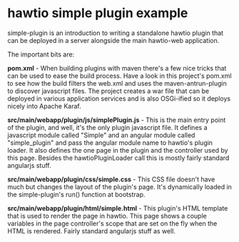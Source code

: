 # hawtio simple plugin example

simple-plugin is an introduction to writing a standalone hawtio plugin that can be deployed in a server alongside the main hawtio-web application.

The important bits are:

**pom.xml** - When building plugins with maven there's a few nice tricks that can be used to ease the build process.  Have a look in this project's pom.xml to see how the build filters the web.xml and uses the maven-antrun-plugin to discover javascript files.  The project creates a war file that can be deployed in various application services and is also OSGi-ified so it deploys nicely into Apache Karaf.

**src/main/webapp/plugin/js/simplePlugin.js** - This is the main entry point of the plugin, and well, it's the only plugin javascript file.  It defines a javascript module called "Simple" and an angular module called "simple_plugin" and pass the angular module name to hawtio's plugin loader.  It also defines the one page in the plugin and the controller used by this page.  Besides the hawtioPluginLoader call this is mostly fairly standard angularjs stuff.

**src/main/webapp/plugin/css/simple.css** - This CSS file doesn't have much but changes the layout of the plugin's page.  It's dynamically loaded in the simple-plugin's run() function at bootstrap.

**src/main/webapp/plugin/html/simple.html** - This plugin's HTML template that is used to render the page in hawtio.  This page shows a couple variables in the page controller's scope that are set on the fly when the HTML is rendered.  Fairly standard angularjs stuff as well.
